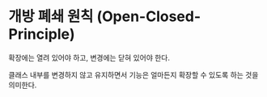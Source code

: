 # 개방 폐쇄 원칙 (Open-Closed-Principle)

확장에는 열려 있어야 하고, 변경에는 닫혀 있어야 한다.

클래스 내부를 변경하지 않고 유지하면서 기능은 얼마든지 확장할 수 있도록 하는 것을 의미한다.





